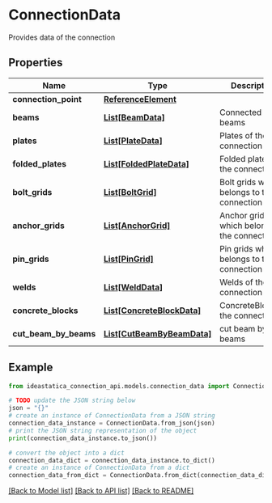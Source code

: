 # ConnectionData

Provides data of the connection

## Properties

Name | Type | Description | Notes
------------ | ------------- | ------------- | -------------
**connection_point** | [**ReferenceElement**](ReferenceElement.md) |  | [optional] 
**beams** | [**List[BeamData]**](BeamData.md) | Connected beams | [optional] 
**plates** | [**List[PlateData]**](PlateData.md) | Plates of the connection | [optional] 
**folded_plates** | [**List[FoldedPlateData]**](FoldedPlateData.md) | Folded plate of the connection | [optional] 
**bolt_grids** | [**List[BoltGrid]**](BoltGrid.md) | Bolt grids which belongs to the connection | [optional] 
**anchor_grids** | [**List[AnchorGrid]**](AnchorGrid.md) | Anchor grids which belongs to the connection | [optional] 
**pin_grids** | [**List[PinGrid]**](PinGrid.md) | Pin grids which belongs to the connection | [optional] 
**welds** | [**List[WeldData]**](WeldData.md) | Welds of the connection | [optional] 
**concrete_blocks** | [**List[ConcreteBlockData]**](ConcreteBlockData.md) | ConcreteBlocksof the connection | [optional] 
**cut_beam_by_beams** | [**List[CutBeamByBeamData]**](CutBeamByBeamData.md) | cut beam by beams | [optional] 

## Example

```python
from ideastatica_connection_api.models.connection_data import ConnectionData

# TODO update the JSON string below
json = "{}"
# create an instance of ConnectionData from a JSON string
connection_data_instance = ConnectionData.from_json(json)
# print the JSON string representation of the object
print(connection_data_instance.to_json())

# convert the object into a dict
connection_data_dict = connection_data_instance.to_dict()
# create an instance of ConnectionData from a dict
connection_data_from_dict = ConnectionData.from_dict(connection_data_dict)
```
[[Back to Model list]](../README.md#documentation-for-models) [[Back to API list]](../README.md#documentation-for-api-endpoints) [[Back to README]](../README.md)


